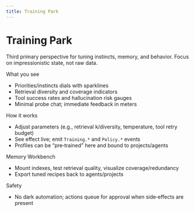 ```yaml
---
title: Training Park
---
```


# Training Park

Third primary perspective for tuning instincts, memory, and behavior. Focus on impressionistic state, not raw data.

What you see
- Priorities/instincts dials with sparklines
- Retrieval diversity and coverage indicators
- Tool success rates and hallucination risk gauges
- Minimal probe chat; immediate feedback in meters

How it works
- Adjust parameters (e.g., retrieval k/diversity, temperature, tool retry budget)
- See effect live; emit `Training.*` and `Policy.*` events
- Profiles can be “pre‑trained” here and bound to projects/agents

Memory Workbench
- Mount indexes, test retrieval quality, visualize coverage/redundancy
- Export tuned recipes back to agents/projects

Safety
- No dark automation; actions queue for approval when side‑effects are present


